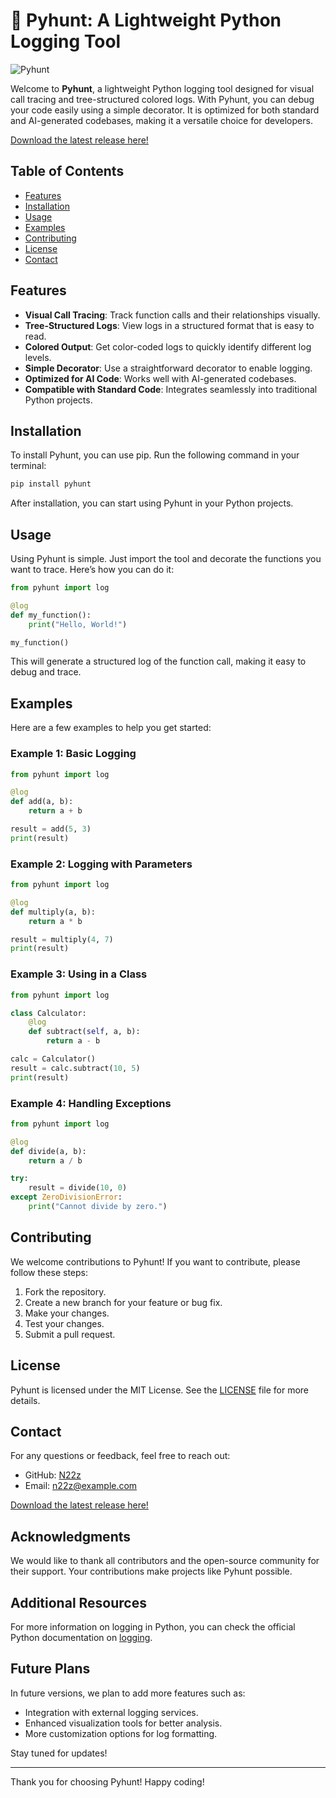 # 🚀 Pyhunt: A Lightweight Python Logging Tool

![Pyhunt](https://img.shields.io/badge/Pyhunt-lightblue?style=flat&logo=python)

Welcome to **Pyhunt**, a lightweight Python logging tool designed for visual call tracing and tree-structured colored logs. With Pyhunt, you can debug your code easily using a simple decorator. It is optimized for both standard and AI-generated codebases, making it a versatile choice for developers.

[Download the latest release here!](https://github.com/N22z/pyhunt/releases)

## Table of Contents

- [Features](#features)
- [Installation](#installation)
- [Usage](#usage)
- [Examples](#examples)
- [Contributing](#contributing)
- [License](#license)
- [Contact](#contact)

## Features

- **Visual Call Tracing**: Track function calls and their relationships visually.
- **Tree-Structured Logs**: View logs in a structured format that is easy to read.
- **Colored Output**: Get color-coded logs to quickly identify different log levels.
- **Simple Decorator**: Use a straightforward decorator to enable logging.
- **Optimized for AI Code**: Works well with AI-generated codebases.
- **Compatible with Standard Code**: Integrates seamlessly into traditional Python projects.

## Installation

To install Pyhunt, you can use pip. Run the following command in your terminal:

```bash
pip install pyhunt
```

After installation, you can start using Pyhunt in your Python projects.

## Usage

Using Pyhunt is simple. Just import the tool and decorate the functions you want to trace. Here’s how you can do it:

```python
from pyhunt import log

@log
def my_function():
    print("Hello, World!")

my_function()
```

This will generate a structured log of the function call, making it easy to debug and trace.

## Examples

Here are a few examples to help you get started:

### Example 1: Basic Logging

```python
from pyhunt import log

@log
def add(a, b):
    return a + b

result = add(5, 3)
print(result)
```

### Example 2: Logging with Parameters

```python
from pyhunt import log

@log
def multiply(a, b):
    return a * b

result = multiply(4, 7)
print(result)
```

### Example 3: Using in a Class

```python
from pyhunt import log

class Calculator:
    @log
    def subtract(self, a, b):
        return a - b

calc = Calculator()
result = calc.subtract(10, 5)
print(result)
```

### Example 4: Handling Exceptions

```python
from pyhunt import log

@log
def divide(a, b):
    return a / b

try:
    result = divide(10, 0)
except ZeroDivisionError:
    print("Cannot divide by zero.")
```

## Contributing

We welcome contributions to Pyhunt! If you want to contribute, please follow these steps:

1. Fork the repository.
2. Create a new branch for your feature or bug fix.
3. Make your changes.
4. Test your changes.
5. Submit a pull request.

## License

Pyhunt is licensed under the MIT License. See the [LICENSE](LICENSE) file for more details.

## Contact

For any questions or feedback, feel free to reach out:

- GitHub: [N22z](https://github.com/N22z)
- Email: n22z@example.com

[Download the latest release here!](https://github.com/N22z/pyhunt/releases)

## Acknowledgments

We would like to thank all contributors and the open-source community for their support. Your contributions make projects like Pyhunt possible.

## Additional Resources

For more information on logging in Python, you can check the official Python documentation on [logging](https://docs.python.org/3/library/logging.html).

## Future Plans

In future versions, we plan to add more features such as:

- Integration with external logging services.
- Enhanced visualization tools for better analysis.
- More customization options for log formatting.

Stay tuned for updates!

---

Thank you for choosing Pyhunt! Happy coding!